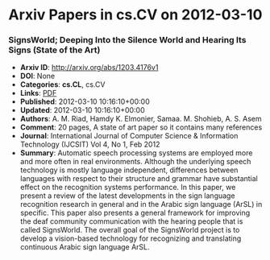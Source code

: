 # Arxiv Papers in cs.CV on 2012-03-10
### SignsWorld; Deeping Into the Silence World and Hearing Its Signs (State of the Art)
- **Arxiv ID**: http://arxiv.org/abs/1203.4176v1
- **DOI**: None
- **Categories**: **cs.CL**, cs.CV
- **Links**: [PDF](http://arxiv.org/pdf/1203.4176v1)
- **Published**: 2012-03-10 10:16:10+00:00
- **Updated**: 2012-03-10 10:16:10+00:00
- **Authors**: A. M. Riad, Hamdy K. Elmonier, Samaa. M. Shohieb, A. S. Asem
- **Comment**: 20 pages, A state of art paper so it contains many references
- **Journal**: International Journal of Computer Science & Information Technology
  (IJCSIT) Vol 4, No 1, Feb 2012
- **Summary**: Automatic speech processing systems are employed more and more often in real environments. Although the underlying speech technology is mostly language independent, differences between languages with respect to their structure and grammar have substantial effect on the recognition systems performance. In this paper, we present a review of the latest developments in the sign language recognition research in general and in the Arabic sign language (ArSL) in specific. This paper also presents a general framework for improving the deaf community communication with the hearing people that is called SignsWorld. The overall goal of the SignsWorld project is to develop a vision-based technology for recognizing and translating continuous Arabic sign language ArSL.



